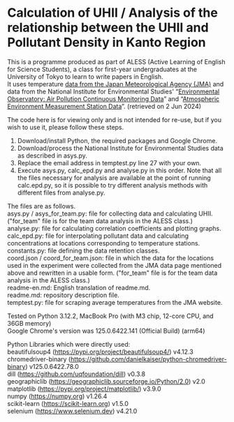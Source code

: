 # Calculation of UHII / Analysis of the relationship between the UHII and Pollutant Density in Kanto Region

This is a programme produced as part of ALESS (Active Learning of English for Science Students), a class for first-year undergraduates at the University of Tokyo to learn to write papers in English.  
It uses temperature [data from the Japan Meteorological Agency (JMA)](https://www.data.jma.go.jp/stats/etrn/index.php?prec_no=&block_no=&year=&month=&day=&view=) 
and data from the National Institute for Environmental Studies' 
“[Environmental Observatory: Air Pollution Continuous Monitoring Data](https://tenbou.nies.go.jp/download/)” and 
“[Atmospheric Environment Measurement Station Data](https://www.nies.go.jp/igreen/tm_down.html)”. (retrieved on 2 Jun 2024)

The code here is for viewing only and is not intended for re-use, but if you wish to use it, please follow these steps.
1. Download/install Python, the required packages and Google Chrome.
2. Download/process the National Institute for Environmental Studies data as described in asys.py.
3. Replace the email address in temptest.py line 27 with your own.
4. Execute asys.py, calc_epd.py and analyse.py in this order.
Note that all the files necessary for analysis are available at the point of running calc.epd.py, so it is possible to try different analysis methods with different files from analyse.py.

The files are as follows.  
asys.py / asys_for_team.py: file for collecting data and calculating UHII. ("for_team" file is for the team data analysis in the ALESS class.)  
analyse.py: file for calculating correlation coefficients and plotting graphs.  
calc_epd.py: file for interpolating pollutant data and calculating concentrations at locations corresponding to temperature stations.  
constants.py: file defining the data retention classes.  
coord.json / coord_for_team.json: file in which the data for the locations used in the experiment were collected from the JMA data page mentioned above and rewritten in a usable form. ("for_team" file is for the team data analysis in the ALESS class.)  
readme-en.md: English translation of readme.md.  
readme.md: repository description file.  
temptest.py: file for scraping average temperatures from the JMA website.

Tested on Python 3.12.2, MacBook Pro (with M3 chip, 12-core CPU, and 36GB memory)  
Google Chrome's version was 125.0.6422.141 (Official Build) (arm64)

Python Libraries which were directly used:  
beautifulsoup4 (https://pypi.org/project/beautifulsoup4/) v4.12.3  
chromedriver-binary (https://github.com/danielkaiser/python-chromedriver-binary) v125.0.6422.78.0  
dill (https://github.com/uqfoundation/dill) v0.3.8  
geographiclib (https://geographiclib.sourceforge.io/Python/2.0) v2.0  
matplotlib (https://pypi.org/project/matplotlib/) v3.9.0  
numpy (https://numpy.org) v1.26.4  
scikit-learn (https://scikit-learn.org) v1.5.0  
selenium (https://www.selenium.dev) v4.21.0